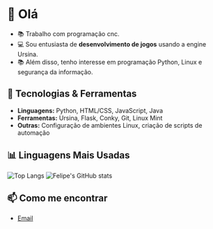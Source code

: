 # 👋 Olá
- 📚 Trabalho com programação cnc. 
- 💻 Sou entusiasta de **desenvolvimento de jogos** usando a engine Ursina.
- 📚 Além disso, tenho interesse em programação Python, Linux e segurança da informação.

## 🚀 Tecnologias & Ferramentas
- **Linguagens:** Python, HTML/CSS, JavaScript, Java
- **Ferramentas:** Ursina, Flask, Conky, Git, Linux Mint
- **Outras:** Configuração de ambientes Linux, criação de scripts de automação

## 📊 Linguagens Mais Usadas
![Top Langs](https://github-readme-stats.vercel.app/api/top-langs/?username=FelipePalagio&layout=pie&theme=radical)
![Felipe's GitHub stats](https://github-readme-stats.vercel.app/api?username=FelipePalagio&show_icons=true&theme=radical)


## 📫 Como me encontrar
- [Email](mailto:felipe.palagio@gmail.com)



